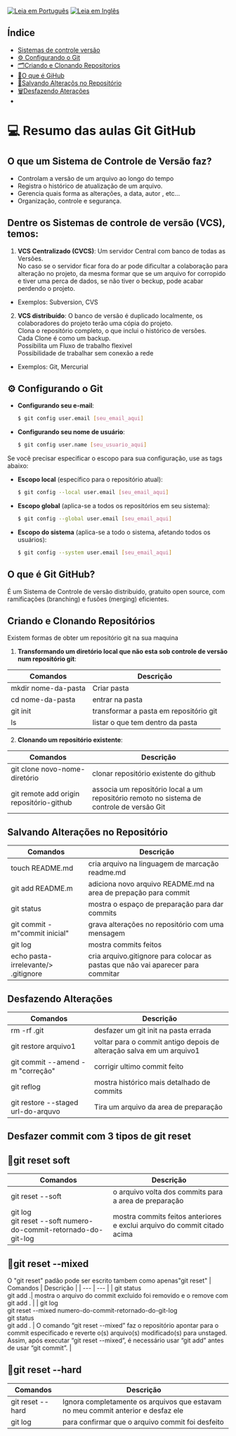 [![Leia em Português](https://img.shields.io/badge/%F0%9F%87%A7%F0%9F%87%B7%20Portugu%C3%AAs-F0FFFF.svg)](COMANDOSGIT.md)
[![Leia em Inglês](https://img.shields.io/badge/%F0%9F%87%BA%F0%9F%87%B8%20English-gray.svg)](GITCOMMANDS.md)

##  Índice
- [ Sistemas de controle versão](#controle-versao)
- [⚙️ Configurando o Git](#configurando-o-git)
- [🗂Criando e Clonando Repositorios](#criando-clonando-repositorios)
- [📝O que é GiHub](#GitHub)
- [📝Salvando Alteraçõs no Repositório](#salvando-alteracoes-no-repositório)
- [🗑Desfazendo Aterações](#desfazendo-alteracoes)
-
# 💻 Resumo das aulas Git GitHub
## O que um Sistema de Controle de Versão faz? 
-  Controlam a versão de um arquivo ao longo do tempo 
-  Registra o histórico de atualização de um arquivo. 
-  Gerencia quais forma as alterações, a data, autor , etc... 
-  Organização, controle e segurança.

<a id="controle-versao"></a>
## Dentre os Sistemas de controle de versão (VCS), temos:
1. **VCS Centralizado (CVCS)**:
  Um servidor Central com banco de todas as Versões. </br>
  No caso se o servidor ficar fora do ar pode dificultar a colaboração para alteração no projeto, da mesma formar que se um arquivo for corropido e tiver uma perca de dados, se não tiver o beckup, pode acabar perdendo o projeto.
  -  Exemplos: Subversion,  CVS
2. **VCS distribuído**:
     O banco de versão é duplicado localmente, os colaboradores do projeto terão uma cópia do projeto.</br>
Clona o repositório completo, o que inclui o histórico de versões.<br>
Cada Clone é como um backup. </br>
Possibilita um Fluxo de trabalho flexivel<br>
Possibilidade de trabalhar sem conexão a rede<br>
-  Exemplos: Git, Mercurial

  <a id="configurando-o-git"></a>
## ⚙️ Configurando o Git

- **Configurando seu e-mail**:
  ```bash
  $ git config user.email [seu_email_aqui]
  ```

- **Configurando seu nome de usuário**:
  ```bash
  $ git config user.name [seu_usuario_aqui]
  ```

Se você precisar especificar o escopo para sua configuração, use as tags abaixo:

- **Escopo local** (específico para o repositório atual):
  ```bash
  $ git config --local user.email [seu_email_aqui]
  ```

- **Escopo global** (aplica-se a todos os repositórios em seu sistema):
  ```bash
  $ git config --global user.email [seu_email_aqui]
  ```

- **Escopo do sistema** (aplica-se a todo o sistema, afetando todos os usuários):
  ```bash
  $ git config --system user.email [seu_email_aqui]
  ```
  <a id="GitHub"></a>
## O que é Git GitHub?
É um Sistema de Controle de versão distribuido, 
gratuito open source, com
ramificações (branching) e fusões (merging) eficientes.

<a id="criando-clonando-repositorios"></a>
## Criando e Clonando Repositórios

Existem formas de obter um repositório git na sua 
maquina

 1. **Transformando um diretório local que não esta sob 
controle de versão num repositório git**:

| Comandos | Descrição |
| --- | --- |
|  mkdir nome-da-pasta | Criar pasta |
| cd nome-da-pasta | entrar na pasta |
| git init | transformar a pasta em repositório git |
| ls | listar o que tem dentro da pasta |

2. **Clonando um repositório existente**:
   
| Comandos | Descrição |
| --- | --- |
| git clone novo-nome-diretório | clonar repositório existente do github |
| git remote add origin repositório-github | associa um repositório local a um repositório remoto no sistema de controle de versão Git |

 <a id="salvando-alteracoes-no-repositório"></a>
## Salvando Alterações no Repositório
| Comandos | Descrição |
| --- | --- |
| touch README.md | cria arquivo na linguagem de marcação readme.md |
| git add README.m | adiciona novo arquivo README.md na area de prepação para commit |
| git status | mostra o espaço de preparação para dar commits |
| git commit -m"commit inicial" | grava alterações no repositório com uma mensagem |
| git log | mostra commits feitos |
| echo pasta-irrelevante/> .gitignore  | cria arquivo.gitignore para colocar as pastas que não vai aparecer para commitar |

  <a id="desfazendo-alteracoes"></a>
## Desfazendo Alterações

| Comandos | Descrição |
| --- | --- |
| rm -rf .git | desfazer um git init na pasta errada |
| git restore arquivo1 | voltar para o commit antigo depois de alteração salva em um arquivo1 |
| git commit --amend -m "correção" | corrigir ultimo commit feito |
| git reflog | mostra histórico mais detalhado de commits |
| git restore --staged url-do-arquvo | Tira um arquivo da area de preparação |

## Desfazer commit com 3 tipos de git reset

## 🔸git reset soft
| Comandos | Descrição |
| --- | --- |
| git reset --soft | o arquivo volta dos commits para a area de preparação |
| git log <br>  git reset --soft numero-do-commit-retornado-do-git-log | mostra commits feitos anteriores e exclui arquivo do commit citado acima |

## 🔸git reset --mixed
O "git reset" padão pode ser escrito tambem como apenas"git reset"
| Comandos | Descrição |
| --- | --- |
| git status <br> git add .| mostra o arquivo do commit excluido foi removido e o remove com git add . |
| git log <br> git reset --mixed numero-do-commit-retornado-do-git-log <br> git status <br> git add . | O comando “git reset --mixed” faz o repositório apontar para o commit especificado e reverte o(s) arquivo(s) modificado(s) para unstaged. Assim, após executar “git reset --mixed”, é necessário usar “git add” antes de usar “git commit”. |

## 🔸git reset --hard

| Comandos | Descrição |
| --- | --- |
| git reset --hard | Ignora completamente os arquivos que estavam no meu commit anterior e desfaz ele |
| git log | para confirmar que o arquivo commit foi desfeito |

```jsx


```
